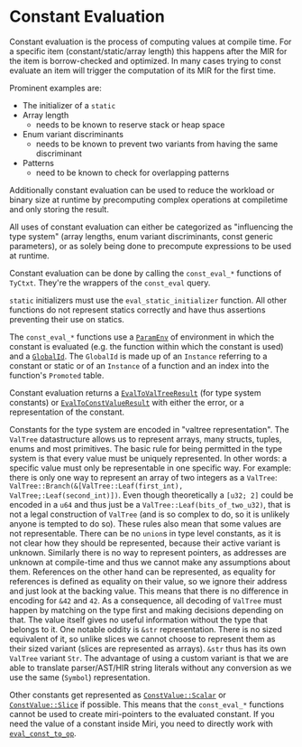 # Constant Evaluation

Constant evaluation is the process of computing values at compile time. For a
specific item (constant/static/array length) this happens after the MIR for the
item is borrow-checked and optimized. In many cases trying to const evaluate an
item will trigger the computation of its MIR for the first time.

Prominent examples are:

* The initializer of a `static`
* Array length
    * needs to be known to reserve stack or heap space
* Enum variant discriminants
    * needs to be known to prevent two variants from having the same
      discriminant
* Patterns
    * need to be known to check for overlapping patterns

Additionally constant evaluation can be used to reduce the workload or binary
size at runtime by precomputing complex operations at compiletime and only
storing the result.

All uses of constant evaluation can either be categorized as "influencing the type system"
(array lengths, enum variant discriminants, const generic parameters), or as solely being
done to precompute expressions to be used at runtime.

Constant evaluation can be done by calling the `const_eval_*` functions of `TyCtxt`.
They're the wrappers of the `const_eval` query.

`static` initializers must use the `eval_static_initializer` function. All other functions
do not represent statics correctly and have thus assertions preventing their use on statics.

The `const_eval_*` functions use a [`ParamEnv`](./param_env.html) of environment
in which the constant is evaluated (e.g. the function within which the constant is used)
and a [`GlobalId`]. The `GlobalId` is made up of an `Instance` referring to a constant
or static or of an `Instance` of a function and an index into the function's `Promoted` table.

Constant evaluation returns a [`EvalToValTreeResult`] (for type system constants) or [`EvalToConstValueResult`] with either the error, or a
representation of the constant.

Constants for the type system are encoded in "valtree representation". The `ValTree` datastructure
allows us to represent arrays, many structs, tuples, enums and most primitives. The basic rule for
being permitted in the type system is that every value must be uniquely represented. In other words:
a specific value must only be representable in one specific way. For example: there is only one way
to represent an array of two integers as a `ValTree`: `ValTree::Branch(&[ValTree::Leaf(first_int), ValTree;:Leaf(second_int)])`.
Even though theoretically a `[u32; 2]` could  be encoded in a `u64` and thus just be a `ValTree::Leaf(bits_of_two_u32)`, that
is not a legal construction of `ValTree` (and is so complex to do, so it is unlikely anyone is tempted to do so).
These rules also mean that some values are not representable. There can be no `union`s in type level
constants, as it is not clear how they should be represented, because their active variant is unknown.
Similarly there is no way to represent pointers, as addresses are unknown at compile-time and thus we
cannot make any assumptions about them. References on the other hand can be represented, as equality
for references is defined as equality on their value, so we ignore their address and just look at the
backing value. This means that there is no difference in encoding for `&42` and `42`.
As a consequence, all decoding of `ValTree` must happen by matching on the type first and making decisions
depending on that. The value itself gives no useful information without the type that belongs to it.
One notable oddity is `&str` representation. There is no sized equivalent of it, so unlike slices we cannot
choose to represent them as their sized variant (slices are represented as arrays). `&str` thus has
its own `ValTree` variant `Str`. The advantage of using a custom variant is that we are able to translate
parser/AST/HIR string literals without any conversion as we use the same (`Symbol`) representation.

Other constants get represented as [`ConstValue::Scalar`]
or [`ConstValue::Slice`] if possible. This means that the `const_eval_*`
functions cannot be used to create miri-pointers to the evaluated constant.
If you need the value of a constant inside Miri, you need to directly work with
[`eval_const_to_op`].

[`GlobalId`]: https://doc.rust-lang.org/nightly/nightly-rustc/rustc_middle/mir/interpret/struct.GlobalId.html
[`ConstValue::Scalar`]: https://doc.rust-lang.org/nightly/nightly-rustc/rustc_middle/mir/interpret/value/enum.ConstValue.html#variant.Scalar
[`ConstValue::Slice`]: https://doc.rust-lang.org/nightly/nightly-rustc/rustc_middle/mir/interpret/value/enum.ConstValue.html#variant.Slice
[`ConstValue::ByRef`]: https://doc.rust-lang.org/nightly/nightly-rustc/rustc_middle/mir/interpret/value/enum.ConstValue.html#variant.ByRef
[`EvalToConstValueResult`]: https://doc.rust-lang.org/nightly/nightly-rustc/rustc_middle/mir/interpret/error/type.EvalToConstValueResult.html
[`EvalToValTreeResult`]: https://doc.rust-lang.org/nightly/nightly-rustc/rustc_middle/mir/interpret/error/type.EvalToValTreeResult.html
[`eval_const_to_op`]: https://doc.rust-lang.org/nightly/nightly-rustc/rustc_mir/interpret/struct.InterpCx.html#method.eval_const_to_op
